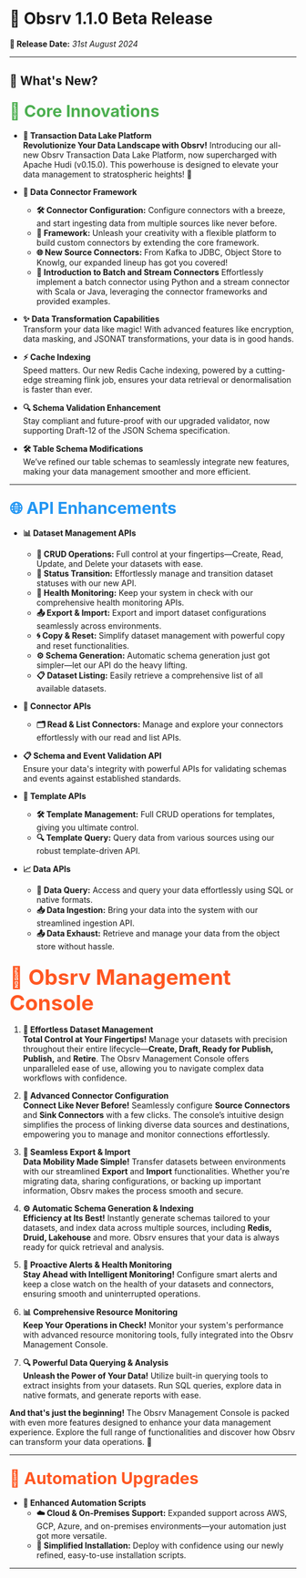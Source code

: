 

# 🎉 **Obsrv 1.1.0 Beta Release**  
**📅 Release Date:** *31st August 2024*

---

## 🌟 **What's New?** 

### <span style="font-size: 1.75em; color: #4CAF50;">🚀 **Core Innovations**</span>

- **🌟 Transaction Data Lake Platform**  
  **Revolutionize Your Data Landscape with Obsrv!** Introducing our all-new Obsrv Transaction Data Lake Platform, now supercharged with Apache Hudi (v0.15.0). This powerhouse is designed to elevate your data management to stratospheric heights! 🌌

- **🔗 Data Connector Framework**  
  - **🛠️ Connector Configuration:** Configure connectors with a breeze, and start ingesting data from multiple sources like never before.  
  - **🔧 Framework:** Unleash your creativity with a flexible platform to build custom connectors by extending the core framework.  
  - **🌐 New Source Connectors:** From Kafka to JDBC, Object Store to Knowlg, our expanded lineup has got you covered!
  - **🌟 Introduction to Batch and Stream Connectors** Effortlessly implement a batch connector using Python and a stream connector with Scala or Java, leveraging the connector frameworks and provided examples.

- **✨ Data Transformation Capabilities**  
  Transform your data like magic! With advanced features like encryption, data masking, and JSONAT transformations, your data is in good hands.

- **⚡ Cache Indexing**  
  Speed matters. Our new Redis Cache indexing, powered by a cutting-edge streaming flink job, ensures your data retrieval or denormalisation is faster than ever.

- **🔍 Schema Validation Enhancement**  
  Stay compliant and future-proof with our upgraded validator, now supporting Draft-12 of the JSON Schema specification.

- **🛠️ Table Schema Modifications**  
  We’ve refined our table schemas to seamlessly integrate new features, making your data management smoother and more efficient.
---
### <span style="font-size: 1.75em; color: #2196F3;">🌐 **API Enhancements**</span>

- **📊 Dataset Management APIs**  
  - **📁 CRUD Operations:** Full control at your fingertips—Create, Read, Update, and Delete your datasets with ease.  
  - **🔄 Status Transition:** Effortlessly manage and transition dataset statuses with our new API.  
  - **🔎 Health Monitoring:** Keep your system in check with our comprehensive health monitoring APIs.  
  - **📤 Export & Import:** Export and import dataset configurations seamlessly across environments.  
  - **🌀 Copy & Reset:** Simplify dataset management with powerful copy and reset functionalities.  
  - **⚙️ Schema Generation:** Automatic schema generation just got simpler—let our API do the heavy lifting.  
  - **📋 Dataset Listing:** Easily retrieve a comprehensive list of all available datasets.

- **🔌 Connector APIs**  
  - **🗂️ Read & List Connectors:** Manage and explore your connectors effortlessly with our read and list APIs.

- **📋 Schema and Event Validation API**  
  Ensure your data's integrity with powerful APIs for validating schemas and events against established standards.

- **🧩 Template APIs**  
  - **🛠️ Template Management:** Full CRUD operations for templates, giving you ultimate control.  
  - **🔍 Template Query:** Query data from various sources using our robust template-driven API.

- **📈 Data APIs**  
  - **🔎 Data Query:** Access and query your data effortlessly using SQL or native formats.  
  - **📥 Data Ingestion:** Bring your data into the system with our streamlined ingestion API.  
  - **📤 Data Exhaust:** Retrieve and manage your data from the object store without hassle.

### <span style="font-size: 2.25em; color: #FF5722; font-weight: bold;">🔧 **Obsrv Management Console**</span>

1. **🚀 Effortless Dataset Management**  
   **Total Control at Your Fingertips!** Manage your datasets with precision throughout their entire lifecycle—**Create, Draft, Ready for Publish, Publish,** and **Retire**. The Obsrv Management Console offers unparalleled ease of use, allowing you to navigate complex data workflows with confidence.

2. **🔗 Advanced Connector Configuration**  
   **Connect Like Never Before!** Seamlessly configure **Source Connectors** and **Sink Connectors** with a few clicks. The console’s intuitive design simplifies the process of linking diverse data sources and destinations, empowering you to manage and monitor connections effortlessly.

3. **🔄 Seamless Export & Import**  
   **Data Mobility Made Simple!** Transfer datasets between environments with our streamlined **Export** and **Import** functionalities. Whether you're migrating data, sharing configurations, or backing up important information, Obsrv makes the process smooth and secure.

4. **⚙️ Automatic Schema Generation & Indexing**  
   **Efficiency at Its Best!** Instantly generate schemas tailored to your datasets, and index data across multiple sources, including **Redis, Druid, Lakehouse** and more. Obsrv ensures that your data is always ready for quick retrieval and analysis.

5. **🚨 Proactive Alerts & Health Monitoring**  
   **Stay Ahead with Intelligent Monitoring!** Configure smart alerts and keep a close watch on the health of your datasets and connectors, ensuring smooth and uninterrupted operations.

6. **📊 Comprehensive Resource Monitoring**  
   **Keep Your Operations in Check!** Monitor your system's performance with advanced resource monitoring tools, fully integrated into the Obsrv Management Console.

7. **🔍 Powerful Data Querying & Analysis**  
   **Unleash the Power of Your Data!** Utilize built-in querying tools to extract insights from your datasets. Run SQL queries, explore data in native formats, and generate reports with ease.


**And that's just the beginning!** The Obsrv Management Console is packed with even more features designed to enhance your data management experience. Explore the full range of functionalities and discover how Obsrv can transform your data operations. 🌟

---

### <span style="font-size: 1.75em; color: #FF5722;">🔧 **Automation Upgrades**</span>

- **🚀 Enhanced Automation Scripts**  
  - **☁️ Cloud & On-Premises Support:** Expanded support across AWS, GCP, Azure, and on-premises environments—your automation just got more versatile.  
  - **🔧 Simplified Installation:** Deploy with confidence using our newly refined, easy-to-use installation scripts.

---